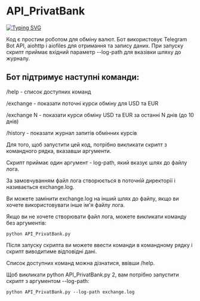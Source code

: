 # API_PrivatBank

[![Typing SVG](https://readme-typing-svg.demolab.com?font=Fira+Code&weight=500&size=50&pause=1000&color=1923FF&center=true&vCenter=true&width=500&height=100&lines=API_PrivatBank)](https://git.io/typing-svg)

<div>
<p>Код є простим роботом для обміну валют. Бот використовує Telegram Bot API, aiohttp і aiofiles для отримання та запису даних. При запуску скрипт приймає вхідний параметр --log-path для вказівки шляху до журналу.</p>

<h2>Бот підтримує наступні команди:</h2>

<p>/help - список доступних команд</p>
<p>/exchange - показати поточні курси обміну для USD та EUR</p>
<p>/exchange N - показати курси обміну USD та EUR за останні N днів (до 10 днів)</p>
<p>/history - показати журнал запитів обмінних курсів</p>

<p>Для того, щоб запустити цей код, потрібно викликати скрипт з командного рядка, вказавши аргументи.</p> 
<p>Скрипт приймає один аргумент - log-path, який вказує шлях до файлу лога.</p> 
<p>За замовчуванням файл лога створюється в поточній директорії і називається exchange.log.</p>
<p>Ви можете замінити exchange.log на інший шлях до файлу, якщо ви хочете використовувати інше ім'я файлу лога.</p> 
<p>Якщо ви не хочете створювати файл лога, можете викликати команду без аргументів:</p>
    
    python API_PrivatBank.py

<p>Після запуску скрипта ви можете ввести команди в командному рядку і скрипт виводитиме відповідні дані.</p> 
<p>Список доступних команд можна дізнатися, ввівши /help.</p>
<p>Щоб викликати python API_PrivatBank.py 2, вам потрібно запустити скрипт з аргументом --log-path:</p>
    
    python API_PrivatBank.py --log-path exchange.log

</div>
